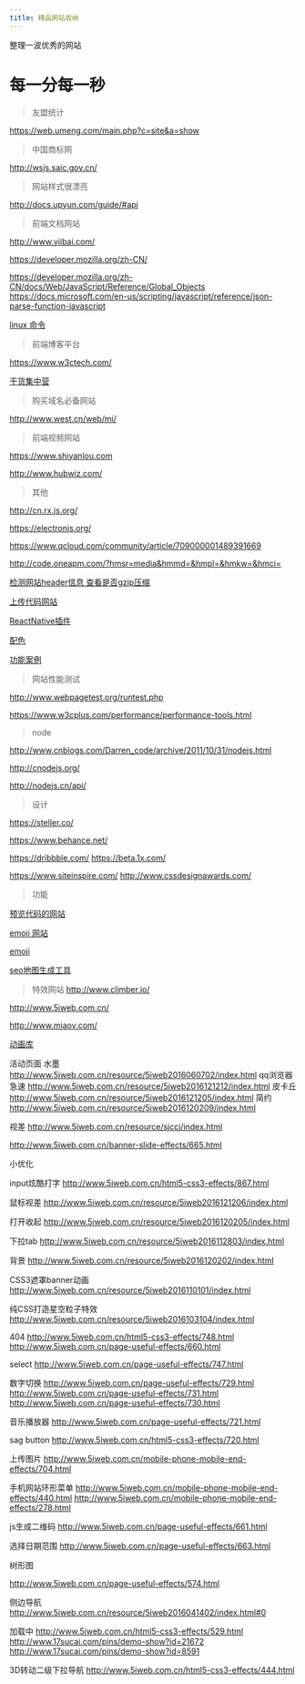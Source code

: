 ```yaml
---
title: 精品网站收纳
---
```

整理一波优秀的网站

# 每一分每一秒



> 友盟统计

https://web.umeng.com/main.php?c=site&a=show



> 中国商标网

http://wsjs.saic.gov.cn/

> 网站样式很漂亮

http://docs.upyun.com/guide/#api


> 前端文档网站

http://www.yiibai.com/

https://developer.mozilla.org/zh-CN/

https://developer.mozilla.org/zh-CN/docs/Web/JavaScript/Reference/Global_Objects
https://docs.microsoft.com/en-us/scripting/javascript/reference/json-parse-function-javascript

[linux 命令](https://rootopen.com/)


> 前端博客平台

https://www.w3ctech.com/

[干货集中营](http://gank.io/)



> 购买域名必备网站

http://www.west.cn/web/mi/




> 前端视频网站

https://www.shiyanlou.com

http://www.hubwiz.com/


> 其他


http://cn.rx.js.org/

https://electronjs.org/

https://www.qcloud.com/community/article/709000001489391669

http://code.oneapm.com/?hmsr=media&hmmd=&hmpl=&hmkw=&hmci=

[检测网站header信息 查看是否gzip压缩](http://tool.chinaz.com/Gzips/)

[上传代码网站](https://unpkg.com/#/)

[ReactNative插件](http://www.marno.cn/)

[配色](http://paletton.com/#uid=1000u0kllllaFw0g0qFqFg0w0aF)

[功能案例](http://www.html5tricks.com/)




> 网站性能测试

http://www.webpagetest.org/runtest.php

https://www.w3cplus.com/performance/performance-tools.html


> node

http://www.cnblogs.com/Darren_code/archive/2011/10/31/nodejs.html

http://cnodejs.org/

http://nodejs.cn/api/


> 设计

https://steller.co/

https://www.behance.net/

https://dribbble.com/
https://beta.1x.com/

https://www.siteinspire.com/
http://www.cssdesignawards.com/



> 功能

[预览代码的网站](https://codepen.io)


[emoji 网站](https://emojipedia.org/)

[emoji](http://www.oicqzone.com/tool/emoji/)

[seo地图生成工具](http://www.sitemap-xml.org/)


> 特效网站
http://www.climber.io/

http://www.5iweb.com.cn/

http://www.miaov.com/


[动画库](https://www.gatsbyjs.org/)


活动页面
水墨  http://www.5iweb.com.cn/resource/5iweb2016060702/index.html
qq浏览器 急速 http://www.5iweb.com.cn/resource/5iweb2016121212/index.html
皮卡丘 http://www.5iweb.com.cn/resource/5iweb2016121205/index.html
简约 http://www.5iweb.com.cn/resource/5iweb2016120209/index.html

视差 http://www.5iweb.com.cn/resource/sjccj/index.html

http://www.5iweb.com.cn/banner-slide-effects/665.html



小优化



input炫酷打字 http://www.5iweb.com.cn/html5-css3-effects/867.html



鼠标视差 http://www.5iweb.com.cn/resource/5iweb2016121206/index.html



打开收起
http://www.5iweb.com.cn/resource/5iweb2016120205/index.html


下拉tab
http://www.5iweb.com.cn/resource/5iweb2016112803/index.html

背景
http://www.5iweb.com.cn/resource/5iweb2016120202/index.html

CSS3遮罩banner动画
http://www.5iweb.com.cn/resource/5iweb2016110101/index.html


纯CSS打造星空粒子特效
http://www.5iweb.com.cn/resource/5iweb2016103104/index.html


404
http://www.5iweb.com.cn/html5-css3-effects/748.html
http://www.5iweb.com.cn/page-useful-effects/660.html

select
http://www.5iweb.com.cn/page-useful-effects/747.html


数字切换
http://www.5iweb.com.cn/page-useful-effects/729.html
http://www.5iweb.com.cn/page-useful-effects/731.html
http://www.5iweb.com.cn/page-useful-effects/730.html



音乐播放器 http://www.5iweb.com.cn/page-useful-effects/721.html

sag button
http://www.5iweb.com.cn/html5-css3-effects/720.html

上传图片
http://www.5iweb.com.cn/mobile-phone-mobile-end-effects/704.html

手机网站环形菜单 http://www.5iweb.com.cn/mobile-phone-mobile-end-effects/440.html
http://www.5iweb.com.cn/mobile-phone-mobile-end-effects/278.html


js生成二维码
http://www.5iweb.com.cn/page-useful-effects/661.html

选择日期范围
http://www.5iweb.com.cn/page-useful-effects/663.html




树形图

http://www.5iweb.com.cn/page-useful-effects/574.html



侧边导航
http://www.5iweb.com.cn/resource/5iweb2016041402/index.html#0

加载中
http://www.5iweb.com.cn/html5-css3-effects/529.html
http://www.17sucai.com/pins/demo-show?id=21672
http://www.17sucai.com/pins/demo-show?id=8591

3D转动二级下拉导航
http://www.5iweb.com.cn/html5-css3-effects/444.html
